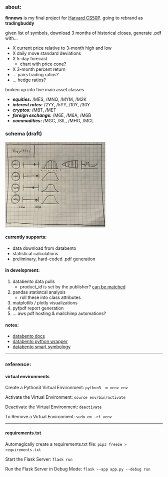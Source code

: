 ### about:
**finnews** is my final project for [Harvard CS50P](https://www.edx.org/course/cs50s-introduction-to-programming-with-python).
going to rebrand as **tradingbuddy**

given list of symbols, download 3 months of historical closes, generate .pdf with...

* X current price relative to 3-month high and low
* X daily move standard deviations
* X 5-day forecast
    * chart with price cone?
* X 3-month percent return
* ... pairs trading ratios?
* ... hedge ratios?

broken up into five main asset classes
* ***equities:*** /MES, /MNQ, /MYM, /M2K
* ***interest rates:*** /2YY, /5YY, /10Y, /30Y
* ***cryptos:*** /MBT, /MET
* ***foreign exchange:*** /M6E, /M6A, /M6B
* ***commodities:*** /MGC, /SIL, /MHG, /MCL

### schema (draft)
![schema-draft](static/schema.png)

#### currently supports:
* data download from databento
* statistical calculations
* preliminary, hard-coded .pdf generation

#### in development:
1. databento data pulls
    * product_id is set by the publisher? [can be matched](https://bit.ly/3jTtQsB)
2. pandas statistcal analysis
    * roll these into class attributes
3. matplotlib / plotly visualizations
4. pyfpdf report generation
5. ... aws pdf hosting & mailchimp automations?

#### notes:
* [databento docs](https://docs.databento.com/)
* [databento python wrapper](https://bit.ly/3Iu88pi)
* [databento smart symbology](https://bit.ly/3ilxrza)

***
### reference:

#### virtual environments
Create a Python3 Virtual Environment: 
```python3 -m venv env```

Activate the Virtual Environment:
```source env/bin/activate```

Deactivate the Virtual Environment:
```deactivate```

To Remove a Virtual Environment:
```sudo em -rf venv```

***
#### requirements.txt
Automagically create a requirements.txt file:
```pip3 freeze > requirements.txt```

Start the Flask Server:
```flask run```

Run the Flask Server in Debug Mode:
```flask --app app.py --debug run```
